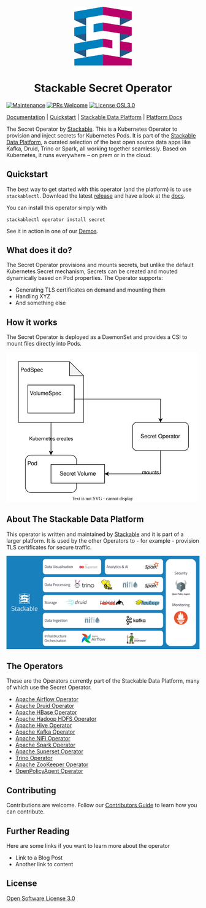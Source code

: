 <p align="center">
  <img width="150" src="./.readme/Icon_Stackable.svg" alt="Stackable Logo"/>
</p>
<h1 align="center">Stackable Secret Operator</h1>

[![Maintenance](https://img.shields.io/badge/Maintained%3F-yes-green.svg)](https://GitHub.com/stackabletech/secret-operator/graphs/commit-activity)
[![PRs Welcome](https://img.shields.io/badge/PRs-welcome-green.svg)](https://docs.stackable.tech/home/stable/contributor/index.html)
[![License OSL3.0](https://img.shields.io/badge/license-OSL3.0-green)](./LICENSE)

[Documentation](https://docs.stackable.tech/secret-operator/stable/index.html) | [Quickstart](http://example.com/) | [Stackable Data Platform](https://stackable.tech/) | [Platform Docs](https://docs.stackable.tech/)

<!-- Abstract -->

The Secret Operator by [Stackable](https://stackable.tech/).
This is a Kubernetes Operator to provision and inject secrets for Kubernetes Pods. It is part of the [Stackable Data Platform](https://stackable.tech/), a curated selection of the best open source data apps like Kafka, Druid, Trino or Spark, all working together seamlessly. Based on Kubernetes, it runs everywhere – on prem or in the cloud.

## Quickstart

The best way to get started with this operator (and the platform) is to use `stackablectl`. Download the latest [release](https://github.com/stackabletech/stackablectl/releases) and have a look at the [docs](https://docs.stackable.tech/stackablectl/stable/index.html).

You can install this operator simply with

```
stackablectl operator install secret
```

See it in action in one of our [Demos](https://stackable.tech/en/demos/).

## What does it do?

The Secret Operator provisions and mounts secrets, but unlike the default Kubernetes Secret mechanism, Secrets can be created and mouted dynamically based on Pod properties. The Operator supports:

- Generating TLS certificates on demand and mounting them
- Handling XYZ
- And something else

## How it works

The Secret Operator is deployed as a DaemonSet and provides a CSI to mount files directly into Pods.

  <img width="500" src="./.readme/secret-operator.drawio.svg" alt="A diagram overview of the workings of the operator"/>

## About The Stackable Data Platform

This operator is written and maintained by [Stackable](https://www.stackable.tech) and it is part of a larger platform. It is used by the other Operators to - for example - provision TLS certificates for secure traffic.

![Stackable Data Platform Overview](./.readme/sdp_overview.png)

## The Operators

These are the Operators currently part of the Stackable Data Platform, many of which use the Secret Operator.

- [Apache Airflow Operator](https://github.com/stackabletech/airflow-operator)
- [Apache Druid Operator](https://github.com/stackabletech/druid-operator)
- [Apache HBase Operator](https://github.com/stackabletech/hbase-operator)
- [Apache Hadoop HDFS Operator](https://github.com/stackabletech/hdfs-operator)
- [Apache Hive Operator](https://github.com/stackabletech/hive-operator)
- [Apache Kafka Operator](https://github.com/stackabletech/kafka-operator)
- [Apache NiFi Operator](https://github.com/stackabletech/nifi-operator)
- [Apache Spark Operator](https://github.com/stackabletech/spark-k8s-operator)
- [Apache Superset Operator](https://github.com/stackabletech/superset-operator)
- [Trino Operator](https://github.com/stackabletech/trino-operator)
- [Apache ZooKeeper Operator](https://github.com/stackabletech/zookeeper-operator)
- [OpenPolicyAgent Operator](https://github.com/stackabletech/opa-operator)

## Contributing

Contributions are welcome. Follow our [Contributors Guide](https://docs.stackable.tech/home/stable/contributor/index.html) to learn how you can contribute.

## Further Reading

Here are some links if you want to learn more about the operator

- Link to a Blog Post
- Another link to content

## License

[Open Software License 3.0](./LICENSE)
